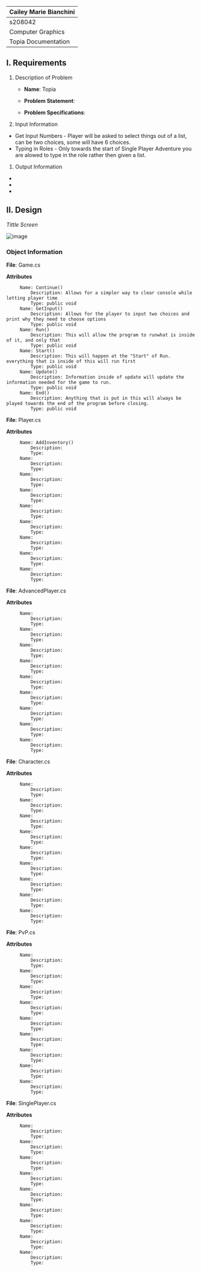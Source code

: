 | Cailey Marie Bianchini|
| :---          	|
| s208042    	|
| Computer Graphics |
| Topia Documentation |

## I. Requirements

1. Description of Problem

	- **Name**: Topia

	- **Problem Statement**: 
	
	- **Problem Specifications**:  
    

2. Input Information
- Get Input Numbers - Player will be asked to select things out of a list, can be two choices, some will have 6 choices.
- Typing in Roles - Only towards the start of Single Player Adventure you are alowed to type in the role rather then given a list.

1.  Output Information
- 
- 
- 
 
## II. Design

 _Tittle Screen_


![image](images_gifs/Movement.png)


### Object Information


**File**: Game.cs

**Attributes**

         Name: Continue()
             Description: Allows for a simpler way to clear console while letting player time
             Type: public void
         Name: GetInput()
             Description: Allows for the player to input two choices and print why they need to choose options
             Type: public void
         Name: Run()
             Description: This will allow the program to runwhat is inside of it, and only that
             Type: public void
         Name: Start()
             Description: This will happen at the "Start" of Run. everything that is inside of this will run first
             Type: public void
         Name: Update()
             Description: Information inside of update will update the information needed for the game to run.
             Type: public void
         Name: End()
             Description: Anything that is put in this will always be played towards the end of the program before closing.
             Type: public void

**File**: Player.cs

**Attributes**

         Name: AddInventory()
             Description: 
             Type: 
         Name: 
             Description: 
             Type: 
         Name: 
             Description: 
             Type: 
         Name: 
             Description: 
             Type: 
         Name: 
             Description: 
             Type: 
         Name: 
             Description: 
             Type: 
         Name: 
             Description: 
             Type: 
         Name: 
             Description: 
             Type: 
         Name: 
             Description: 
             Type: 

**File**: AdvancedPlayer.cs

**Attributes**

         Name: 
             Description: 
             Type: 
         Name: 
             Description: 
             Type: 
         Name: 
             Description: 
             Type: 
         Name: 
             Description: 
             Type: 
         Name: 
             Description: 
             Type: 
         Name: 
             Description: 
             Type: 
         Name: 
             Description: 
             Type: 
         Name: 
             Description: 
             Type: 
         Name: 
             Description: 
             Type: 

**File**: Character.cs

**Attributes**

         Name: 
             Description: 
             Type: 
         Name: 
             Description: 
             Type: 
         Name: 
             Description: 
             Type: 
         Name: 
             Description: 
             Type: 
         Name: 
             Description: 
             Type: 
         Name: 
             Description: 
             Type: 
         Name: 
             Description: 
             Type: 
         Name: 
             Description: 
             Type: 
         Name: 
             Description: 
             Type: 

**File**: PvP.cs

**Attributes**

         Name: 
             Description: 
             Type: 
         Name: 
             Description: 
             Type: 
         Name: 
             Description: 
             Type: 
         Name: 
             Description: 
             Type: 
         Name: 
             Description: 
             Type: 
         Name: 
             Description: 
             Type: 
         Name: 
             Description: 
             Type: 
         Name: 
             Description: 
             Type: 
         Name: 
             Description: 
             Type: 

**File**: SinglePlayer.cs

**Attributes**

         Name: 
             Description: 
             Type: 
         Name: 
             Description: 
             Type: 
         Name: 
             Description: 
             Type: 
         Name: 
             Description: 
             Type: 
         Name: 
             Description: 
             Type: 
         Name: 
             Description: 
             Type: 
         Name: 
             Description: 
             Type: 
         Name: 
             Description: 
             Type: 
         Name: 
             Description: 
             Type: 
       
